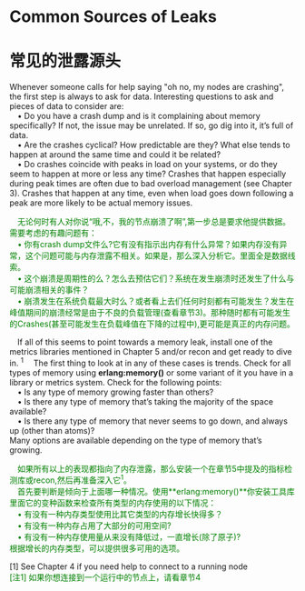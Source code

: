 # Common Sources of Leaks
# 常见的泄露源头
Whenever someone calls for help saying "oh no, my nodes are crashing", the first step is
always to ask for data. Interesting questions to ask and pieces of data to consider are:<br>
&emsp;• Do you have a crash dump and is it complaining about memory specifically? If not,
the issue may be unrelated. If so, go dig into it, it’s full of data.<br>
&emsp;• Are the crashes cyclical? How predictable are they? What else tends to happen at
around the same time and could it be related?<br>
&emsp;• Do crashes coincide with peaks in load on your systems, or do they seem to happen
at more or less any time? Crashes that happen especially during peak times are often
due to bad overload management (see Chapter 3). Crashes that happen at any time,
even when load goes down following a peak are more likely to be actual memory
issues.<br>
<p></p> <font color="green">
&emsp;无论何时有人对你说“哦,不，我的节点崩溃了啊”,第一步总是要求他提供数据。需要考虑的有趣问题有：<br>
&emsp;• 你有crash dump文件么?它有没有指示出内存有什么异常？如果内存没有异常，这个问题可能与内存泄露不相关。如果是，那么深入分析它。里面全是数据线索。<br>
&emsp;• 这个崩溃是周期性的么？怎么去预估它们？系统在发生崩溃时还发生了什么与可能崩溃相关的事件？<br>
&emsp;• 崩溃发生在系统负载最大时么？或者看上去们任何时刻都有可能发生？发生在峰值期间的崩溃经常是由于不良的负载管理(查看章节3)。那种随时都有可能发生的Crashes(甚至可能发生在负载峰值在下降的过程中),更可能是真正的内存问题。
</font> <p></p>

&emsp;If all of this seems to point towards a memory leak, install one of the metrics libraries
mentioned in Chapter 5 and/or recon and get ready to dive in. <sup>1</sup>
&emsp;The first thing to look at in any of these cases is trends. Check for all types of memory
using **erlang:memory()** or some variant of it you have in a library or metrics system. Check
for the following points:<br>
&emsp;• Is any type of memory growing faster than others?<br>
&emsp;• Is there any type of memory that’s taking the majority of the space available?<br>
&emsp;• Is there any type of memory that never seems to go down, and always up (other than
atoms)?<br>
Many options are available depending on the type of memory that’s growing.<br>
<p></p> <font color="green">
&emsp;如果所有以上的表现都指向了内存泄露，那么安装一个在章节5中提及的指标检测库或recon,然后再准备深入它<sup>1</sup>。<br>
&emsp;首先要判断是倾向于上面哪一种情况。使用**erlang:memory()**你安装工具库里面它的变种函数来检查所有类型的内存使用的以下情况：<br>
&emsp;• 有没有一种内存类型使用比其它类型的内存增长快得多？<br>
&emsp;• 有没有一种内存占用了大部分的可用空间?<br>
&emsp;• 有没有一种内存使用量从来没有降低过，一直增长(除了原子)?<br>
根据增长的内存类型，可以提供很多可用的选项。<br>
</font> <p></p>

[1] See Chapter 4 if you need help to connect to a running node<br>
<font color="green">
[注1] 如果你想连接到一个运行中的节点上，请看章节4<br>
</font>
